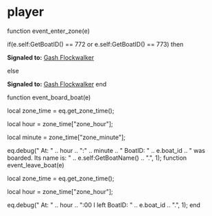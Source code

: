 # player





function event_enter_zone(e)

if(e.self:GetBoatID() == 772 or e.self:GetBoatID() == 773) then


**Signaled to:**  [Gash Flockwalker](/npc/1138)

else


**Signaled to:**  [Gash Flockwalker](/npc/1138)
end

function event_board_boat(e)

local zone_time = eq.get_zone_time();

local hour = zone_time["zone_hour"];

local minute = zone_time["zone_minute"];

eq.debug(" At: " .. hour .. ":" .. minute .. " BoatID: " .. e.boat_id .. " was boarded. Its name is: " .. e.self:GetBoatName() .. ".", 1);
function event_leave_boat(e)

local zone_time = eq.get_zone_time();

local hour = zone_time["zone_hour"];

eq.debug(" At: " .. hour .. ":00 I left BoatID: " .. e.boat_id .. ".", 1);
end